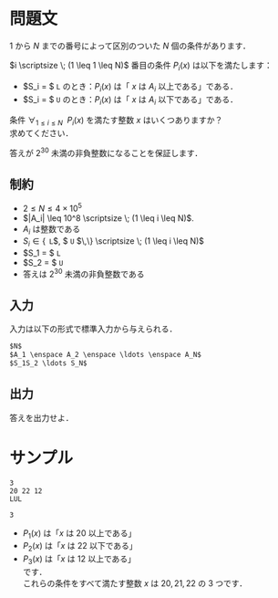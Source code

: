 問題文
=====
$1$ から $N$ までの番号によって区別のついた $N$ 個の条件があります．  

$i \scriptsize \; (1 \leq 1 \leq N)$ 番目の条件 $P_i(x)$ は以下を満たします：  
- $S_i = $ `L` のとき：$P_i(x)$ は「 $x$ は $A_i$ 以上である」である．
- $S_i = $ `U` のとき：$P_i(x)$ は「 $x$ は $A_i$ 以下である」である．

条件 $\forall_{1 \leq i \leq N} \enspace P_i(x)$ を満たす整数 $x$ はいくつありますか？  
求めてください．  

答えが $2^{30}$ 未満の非負整数になることを保証します．

制約
-----
- $2 \leq N \leq 4 \times 10^5$
- $|A_i| \leq 10^8 \scriptsize \; (1 \leq i \leq N)$.
- $A_i$ は整数である
- $S_i \in \{\,$ `L`$, $ `U` $\,\} \scriptsize \; (1 \leq i \leq N)$
- $S_1 = $ `L`
- $S_2 = $ `U`
- 答えは $2^{30}$ 未満の非負整数である

入力
-----
入力は以下の形式で標準入力から与えられる．
```md
$N$  
$A_1 \enspace A_2 \enspace \ldots \enspace A_N$  
$S_1S_2 \ldots S_N$  
```

出力
-----
答えを出力せよ．  

サンプル
=====
```入力例1
3
20 22 12
LUL
```
```出力例1
3
```
- $P_1(x)$ は「$x$ は $20$ 以上である」  
- $P_2(x)$ は「$x$ は $22$ 以下である」  
- $P_3(x)$ は「$x$ は $12$ 以上である」  
です．  
これらの条件をすべて満たす整数 $x$ は $20, 21, 22$ の $3$ つです．  
